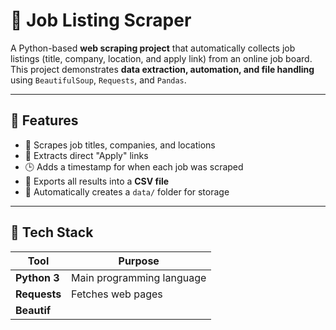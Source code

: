 # 💼 Job Listing Scraper

A Python-based **web scraping project** that automatically collects job listings (title, company, location, and apply link) from an online job board.  
This project demonstrates **data extraction, automation, and file handling** using `BeautifulSoup`, `Requests`, and `Pandas`.

---

## 🚀 Features

- 🧠 Scrapes job titles, companies, and locations  
- 🔗 Extracts direct "Apply" links  
- 🕒 Adds a timestamp for when each job was scraped  
- 💾 Exports all results into a **CSV file**  
- 🧰 Automatically creates a `data/` folder for storage  

---

## 🧰 Tech Stack

| Tool | Purpose |
|------|----------|
| **Python 3** | Main programming language |
| **Requests** | Fetches web pages |
| **Beautif**
